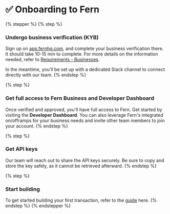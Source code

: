 # ✅ Onboarding to Fern

{% stepper %}
{% step %}
### Undergo business verification (KYB)

Sign up on [app.fernhq.com](https://app.fernhq.com/), and complete your business verification there. It should take 10-15 min to complete. For more details on the information needed, refer to [Requirements - Businesses](../guides/create-a-customer/requirements-businesses.md).&#x20;

In the meantime, you’ll be set up with a dedicated Slack channel to connect directly with our team.
{% endstep %}

{% step %}
### Get full access to Fern Business and Developer Dashboard

Once verified and approved, you'll have full access to Fern. Get started by visiting the **Developer Dashboard**. You can also leverage Fern's integrated on/offramps for your business needs and invite other team members to join your account.
{% endstep %}

{% step %}
### Get API keys

Our team will reach out to share the API keys securely. Be sure to copy and store the key safely, as it cannot be retrieved afterward.
{% endstep %}

{% step %}
### Start building

To get started building your first transaction, refer to the [guide](../group-1/page-1.md) here.
{% endstep %}
{% endstepper %}

